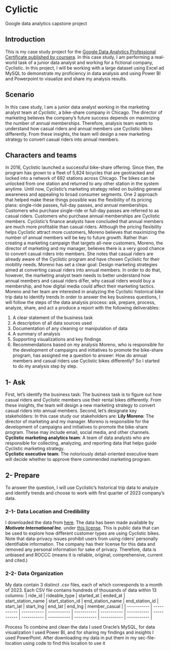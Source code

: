 # Cylictic
Google data analytics capstone project

## Introduction
This is my case study project for the [Google Data Analytics Professional Certificate published by coursera](https://www.coursera.org/learn/google-data-analytics-capstone). In this case study, I am performing a real-world task of a junior data analyst and working for a fictional company, Cyclistic. In this project, I will be working with a large dataset using Excel ad MySQL to demonstrate my proficiency in data analysis and using Power BI and Powerpoint to visualize and share my analysis results.

## Scenario
In this case study, I am a junior data analyst working in the marketing analyst team at *Cyclistic*, a bike-share company in Chicago. The director of marketing believes the company’s future success depends on maximizing the number of annual memberships. Therefore, analysis team wants to understand how casual riders and annual members use Cyclistic bikes differently. From these insights, the team will design a new marketing strategy to convert casual riders into annual members. 

## Characters and teams 
In 2016, Cyclistic launched a successful bike-share offering. Since then, the program has grown to a fleet of 5,824 bicycles that are geotracked and locked into a network of 692 stations across Chicago. The bikes can be unlocked from one station and returned to any other station in the system anytime. Until now, Cyclistic’s marketing strategy relied on building general awareness and appealing to broad consumer segments. One 2 approach that helped make these things possible was the flexibility of its pricing plans: single-ride passes, full-day passes, and annual memberships. Customers who purchase single-ride or full-day passes are referred to as casual riders. Customers who purchase annual memberships are Cyclistic members. Cyclistic’s finance analysts have concluded that annual members are much more profitable than casual riders. Although the pricing flexibility helps Cyclistic attract more customers, Moreno believes that maximizing the number of annual members will be key to future growth. Rather than creating a marketing campaign that targets all-new customers, Moreno, the director of marketing and my manager, believes there is a very good chance to convert casual riders into members. She notes that casual riders are already aware of the Cyclistic program and have chosen Cyclistic for their mobility needs. Moreno has set a clear goal: Design marketing strategies aimed at converting casual riders into annual members. In order to do that, however, the marketing analyst team needs to better understand how annual members and casual riders diŦer, why casual riders would buy a membership, and how digital media could affect their marketing tactics. Moreno and her team are interested in analyzing the Cyclistic historical bike trip data to identify trends
In order to answer the key business questions, I will follow the steps of the data analysis process: ask, prepare, process, analyze, share, and act a produce a report with the following deliverables:
1.	A clear statement of the business task
2.	A description of all data sources used
3.	Documentation of any cleaning or manipulation of data 
4.	A summary of analysis 
5.	Supporting visualizations and key findings 
6.	Recommendations based on my analysis
Moreno, who is responsible for the development of campaigns and initiatives to promote the bike-share program, has assigned me a question to answer: How do annual members and casual riders use Cyclistic bikes differently?
So I started to do my analysis step by step.

## 1- Ask
First, let’s identify the business task:
The business task is to figure out how casual riders and Cyclistic members use their rental bikes differently. From these insights, the team will design a new marketing strategy to convert casual riders into annual members.
Second, let’s designate key stakeholders:
In this case study our stakeholders are:
**Lily Moreno**: The director of marketing and my manager. Moreno is responsible for the development of campaigns and initiatives to promote the bike-share program. These may include email, social media, and other channels. 
**Cyclistic marketing analytics team**: A team of data analysts who are responsible for collecting, analyzing, and reporting data that helps guide Cyclistic marketing strategy.  
**Cyclistic executive team**: The notoriously detail-oriented executive team will decide whether to approve there commended marketing program.

## 2- Prepare
To answer the question, I will use Cyclistic’s historical trip data to analyze and identify trends and choose to work with first quarter of 2023 company’s data. 
### 2-1- Data Location and Credibility
I downloaded the data from [here](https://divvy-tripdata.s3.amazonaws.com/index.html). The data has been made available by ***Motivate International Inc***. under [this license](https://divvybikes.com/data-license-agreement). This is public data that can be used to explore how different customer types are using Cyclistic bikes. Note that data-privacy issues prohibit users from using riders’ personally identifiable information. 
The company has their license for this data and removed any personal information for sake of privacy. Therefore, data is unbiased and ROCCC (means it is reliable, original, comprehensive, current and cited.)

### 2-2- Data Organization
My data contain 3 distinct .csv files, each of which corresponds to a month of 2023. Each CSV file contains hundreds of thousands of data within 13 columns: 
| ride_id |	rideable_type	| started_at | ended_at	| start_station_name	| start_station_id	| end_station_name	| end_station_id	| start_lat	| start_lng	| end_lat	| end_lng	| member_casual |
| ----------- | ----------- | ----------- | ----------- | ----------- | ----------- | ----------- | ----------- | ----------- | ----------- | ----------- | ----------- | ----------- |

Process
To combine and clean the data I used Oracle’s MySQL, for data visualization I used Power BI, and for sharing my findings and insights I used PowerPoint.
After downloading my data in put them in my sec-file-location using code to find this location to use it
